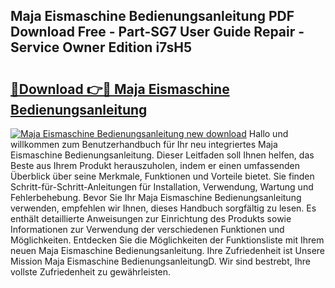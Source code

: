 ## Maja Eismaschine Bedienungsanleitung PDF Download Free - Part-SG7 User Guide Repair - Service Owner Edition i7sH5

# <h2><a href="http://df37h1e.blite.top/?on=Maja+Eismaschine+Bedienungsanleitung">🔗Download 👉🔴 Maja Eismaschine Bedienungsanleitung</a></h2>

[![Maja Eismaschine Bedienungsanleitung new download](https://i.imgur.com/lujVjoI.png)](http://df37h1e.blite.top/?on=Maja+Eismaschine+Bedienungsanleitung)
Hallo und willkommen zum Benutzerhandbuch für Ihr neu integriertes Maja Eismaschine Bedienungsanleitung. Dieser Leitfaden soll Ihnen helfen, das Beste aus Ihrem Produkt herauszuholen, indem er einen umfassenden Überblick über seine Merkmale, Funktionen und Vorteile bietet. Sie finden Schritt-für-Schritt-Anleitungen für Installation, Verwendung, Wartung und Fehlerbehebung. Bevor Sie Ihr Maja Eismaschine Bedienungsanleitung verwenden, empfehlen wir Ihnen, dieses Handbuch sorgfältig zu lesen. Es enthält detaillierte Anweisungen zur Einrichtung des Produkts sowie Informationen zur Verwendung der verschiedenen Funktionen und Möglichkeiten. Entdecken Sie die Möglichkeiten der Funktionsliste mit Ihrem neuen Maja Eismaschine Bedienungsanleitung. Ihre Zufriedenheit ist Unsere Mission Maja Eismaschine BedienungsanleitungD. Wir sind bestrebt, Ihre vollste Zufriedenheit zu gewährleisten.
